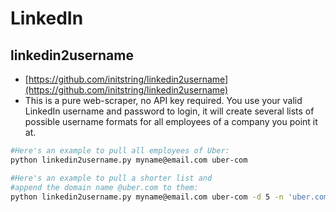 # LinkedIn

## linkedin2username

* [https://github.com/initstring/linkedin2username](https://github.com/initstring/linkedin2username)
* This is a pure web-scraper, no API key required. You use your valid LinkedIn username and password to login, it will create several lists of possible username formats for all employees of a company you point it at.

```bash
#Here's an example to pull all employees of Uber:
python linkedin2username.py myname@email.com uber-com

#Here's an example to pull a shorter list and 
#append the domain name @uber.com to them:
python linkedin2username.py myname@email.com uber-com -d 5 -n 'uber.com'
```

